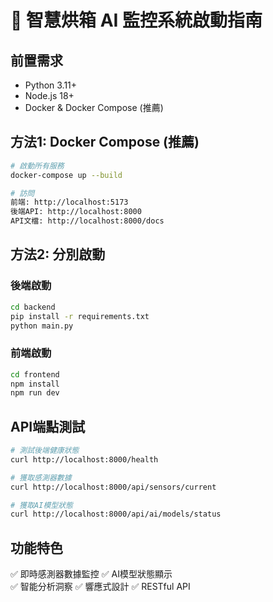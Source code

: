 # 🚀 智慧烘箱 AI 監控系統啟動指南

## 前置需求
- Python 3.11+
- Node.js 18+
- Docker & Docker Compose (推薦)

## 方法1: Docker Compose (推薦)
```bash
# 啟動所有服務
docker-compose up --build

# 訪問
前端: http://localhost:5173
後端API: http://localhost:8000
API文檔: http://localhost:8000/docs
```

## 方法2: 分別啟動

### 後端啟動
```bash
cd backend
pip install -r requirements.txt
python main.py
```

### 前端啟動
```bash
cd frontend
npm install
npm run dev
```

## API端點測試
```bash
# 測試後端健康狀態
curl http://localhost:8000/health

# 獲取感測器數據
curl http://localhost:8000/api/sensors/current

# 獲取AI模型狀態
curl http://localhost:8000/api/ai/models/status
```

## 功能特色
✅ 即時感測器數據監控
✅ AI模型狀態顯示  
✅ 智能分析洞察
✅ 響應式設計
✅ RESTful API